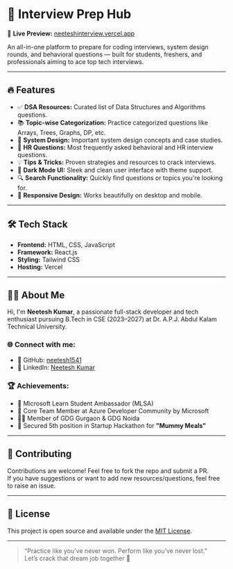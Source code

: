 # 🧠 Interview Prep Hub

🚀 **Live Preview:** [neeteshinterview.vercel.app](https://neeteshinterview.vercel.app)

An all-in-one platform to prepare for coding interviews, system design rounds, and behavioral questions — built for students, freshers, and professionals aiming to ace top tech interviews.

---

## 🔥 Features

- ✅ **DSA Resources:** Curated list of Data Structures and Algorithms questions.
- 📚 **Topic-wise Categorization:** Practice categorized questions like Arrays, Trees, Graphs, DP, etc.
- 🧰 **System Design:** Important system design concepts and case studies.
- 🎯 **HR Questions:** Most frequently asked behavioral and HR interview questions.
- 💡 **Tips & Tricks:** Proven strategies and resources to crack interviews.
- 🌙 **Dark Mode UI:** Sleek and clean user interface with theme support.
- 🔍 **Search Functionality:** Quickly find questions or topics you're looking for.
- 📱 **Responsive Design:** Works beautifully on desktop and mobile.

---

## 🛠️ Tech Stack

- **Frontend:** HTML, CSS, JavaScript
- **Framework:** React.js
- **Styling:** Tailwind CSS
- **Hosting:** Vercel

---

## 🧑‍💻 About Me

Hi, I'm **Neetesh Kumar**, a passionate full-stack developer and tech enthusiast pursuing B.Tech in CSE (2023–2027) at Dr. A.P.J. Abdul Kalam Technical University.

### 🌐 Connect with me:

- 🔗 GitHub: [neetesh1541](https://github.com/neetesh1541)  
- 🔗 LinkedIn: [Neetesh Kumar](https://in.linkedin.com/in/neetesh-kumar-846616287)

### 🏆 Achievements:

- 🥇 Microsoft Learn Student Ambassador (MLSA)
- 💼 Core Team Member at Azure Developer Community by Microsoft
- 👨‍💻 Member of GDG Gurgaon & GDG Noida
- 🥉 Secured 5th position in Startup Hackathon for **"Mummy Meals"**

---

## 🧭 Contributing

Contributions are welcome! Feel free to fork the repo and submit a PR.  
If you have suggestions or want to add new resources/questions, feel free to raise an issue.

---

## 📜 License

This project is open source and available under the [MIT License](LICENSE).

---

> “Practice like you’ve never won. Perform like you’ve never lost.”  
> Let’s crack that dream job together 🚀


